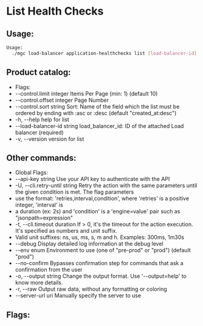 # List Health Checks

## Usage:
```bash
Usage:
  ./mgc load-balancer application-healthchecks list [load-balancer-id] [flags]
```

## Product catalog:
- Flags:
- --control.limit integer     Items Per Page (min: 1) (default 10)
- --control.offset integer    Page Number
- --control.sort string        Sort: Name of the field which the list must be ordered by ending with :asc or :desc (default "created_at:desc")
- -h, --help                      help for list
- --load-balancer-id string   load_balancer_id: ID of the attached Load balancer (required)
- -v, --version                   version for list

## Other commands:
- Global Flags:
- --api-key string           Use your API key to authenticate with the API
- -U, --cli.retry-until string   Retry the action with the same parameters until the given condition is met. The flag parameters
- use the format: 'retries,interval,condition', where 'retries' is a positive integer, 'interval' is
- a duration (ex: 2s) and 'condition' is a 'engine=value' pair such as "jsonpath=expression"
- -t, --cli.timeout duration     If > 0, it's the timeout for the action execution. It's specified as numbers and unit suffix.
- Valid unit suffixes: ns, us, ms, s, m and h. Examples: 300ms, 1m30s
- --debug                    Display detailed log information at the debug level
- --env enum                 Environment to use (one of "pre-prod" or "prod") (default "prod")
- --no-confirm               Bypasses confirmation step for commands that ask a confirmation from the user
- -o, --output string            Change the output format. Use '--output=help' to know more details.
- -r, --raw                      Output raw data, without any formatting or coloring
- --server-url uri           Manually specify the server to use

## Flags:
```bash

```

